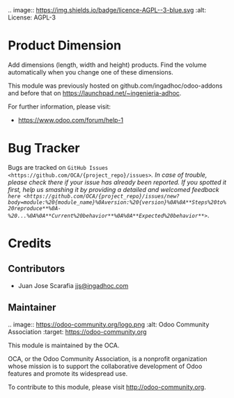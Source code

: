 .. image:: https://img.shields.io/badge/licence-AGPL--3-blue.svg
    :alt: License: AGPL-3

Product Dimension
=================
Add dimensions (length, width and height) products. Find the volume
automatically when you change one of these dimensions.

This module was previously hosted on github.com/ingadhoc/odoo-addons and
before that on https://launchpad.net/~ingenieria-adhoc.

For further information, please visit:

* https://www.odoo.com/forum/help-1

Bug Tracker
===========

Bugs are tracked on `GitHub Issues <https://github.com/OCA/{project_repo}/issues>`_.
In case of trouble, please check there if your issue has already been reported.
If you spotted it first, help us smashing it by providing a detailed and welcomed feedback
`here <https://github.com/OCA/{project_repo}/issues/new?body=module:%20{module_name}%0Aversion:%20{version}%0A%0A**Steps%20to%20reproduce**%0A-%20...%0A%0A**Current%20behavior**%0A%0A**Expected%20behavior**>`_.


Credits
=======

Contributors
------------
* Juan Jose Scarafia <jjs@ingadhoc.com>

Maintainer
----------

.. image:: https://odoo-community.org/logo.png
   :alt: Odoo Community Association
   :target: https://odoo-community.org

This module is maintained by the OCA.

OCA, or the Odoo Community Association, is a nonprofit organization whose
mission is to support the collaborative development of Odoo features and
promote its widespread use.

To contribute to this module, please visit http://odoo-community.org.
